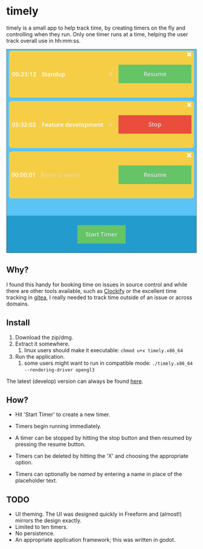 # timely

timely is a small app to help track time, by creating timers on the fly and controlling when they run. Only one timer runs at a time, helping the user track overall use in hh:mm:ss.

![Title](Screenshots/timely.png)

## Why?

I found this handy for booking time on issues in source control and while there are other tools available, such as [Clockify](https://clockify.me/) or the excellent time tracking in [gitea](https://about.gitea.com/), I really needed to track time outside of an issue or across domains.

## Install

1. Download the zip/dmg.
2. Extract it somewhere.
	1. linux users should make it executable: `chmod u+x timely.x86_64`
3. Run the application.
	1. some users might want to run in compatible mode: `./timely.x86_64 --rendering-driver opengl3`

The latest (develop) version can always be found [here](https://jasonmichaeladams.com/timely/).

## How?

* Hit 'Start Timer' to create a new timer.
* Timers begin running immediately.
* A timer can be stopped by hitting the stop button and then resumed by pressing the resume button.
* Timers can be deleted by hitting the 'X' and choosing the appropriate option.

* Timers can optionally be _named_ by entering a name in place of the placeholder text.

## TODO

* UI theming. The UI was designed quickly in Freeform and (almost!) mirrors the design exactly.
* Limited to ten timers.
* No persistence.
* An appropriate application framework; this was written in godot.
